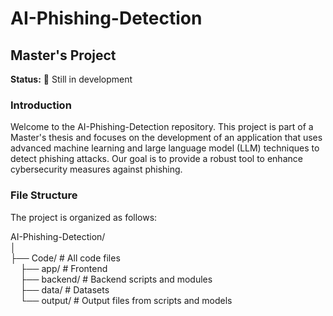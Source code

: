 # AI-Phishing-Detection
## Master's Project

**Status:** 🚧 Still in development

### Introduction
Welcome to the AI-Phishing-Detection repository. This project is part of a Master's thesis and focuses on the development of an application that uses advanced machine learning and large language model (LLM) techniques to detect phishing attacks. Our goal is to provide a robust tool to enhance cybersecurity measures against phishing.

### File Structure
The project is organized as follows:

AI-Phishing-Detection/<br>
│<br>
├── Code/ # All code files <br>
&nbsp;&nbsp;&nbsp;&nbsp;├── app/ # Frontend<br>
&nbsp;&nbsp;&nbsp;&nbsp;├── backend/ # Backend scripts and modules<br>
&nbsp;&nbsp;&nbsp;&nbsp;├── data/ # Datasets <br>
&nbsp;&nbsp;&nbsp;&nbsp;└── output/ # Output files from scripts and models<br>


